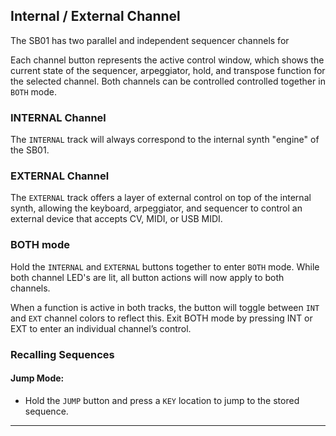 ## Internal / External Channel

<article>

The SB01 has two parallel and independent sequencer channels for 

Each channel button represents the active control window, which shows the current state of the sequencer, arpeggiator, hold, and transpose function for the selected channel. Both channels can be controlled controlled together in `BOTH` mode.

### INTERNAL Channel

The `INTERNAL` track will always correspond to the internal synth "engine" of the SB01. 

### EXTERNAL Channel

The `EXTERNAL` track offers a layer of external control on top of the internal synth, allowing the keyboard, arpeggiator, and sequencer to control an external device that accepts CV, MIDI, or USB MIDI. 

### BOTH mode

Hold the `INTERNAL` and `EXTERNAL` buttons together to enter `BOTH` mode. While both channel LED's are lit, all button actions will now apply to both channels. 

When a function is active in both tracks, the button will toggle between `INT` and `EXT` channel colors to reflect this.
Exit BOTH mode by pressing INT or EXT to enter an individual channel’s control.

### Recalling Sequences

#### Jump Mode:
* Hold the `JUMP` button and press a `KEY` location to jump to the stored sequence.

</article>

---
